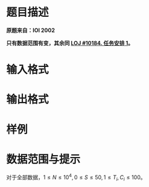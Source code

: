 
# 题目描述

**原题来自：IOI 2002**

**只有数据范围有变，其余同 [LOJ #10184. 任务安排 1](/problem/10184)。**

# 输入格式



# 输出格式



# 样例



# 数据范围与提示

对于全部数据，$1\le N\le 10^4,0\le S\le 50,1\le T_i,C_i\le 100$。


